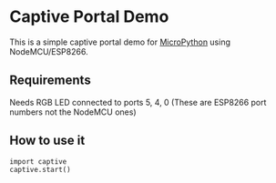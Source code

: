 # Captive Portal Demo
This is a simple captive portal demo for [MicroPython](http://micropython.org) using NodeMCU/ESP8266.

## Requirements
Needs RGB LED connected to ports 5, 4, 0 (These are ESP8266 port numbers not the NodeMCU ones)

## How to use it 

```
import captive
captive.start()
```